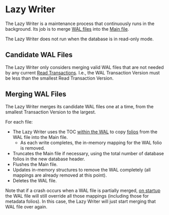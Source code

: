 # Lazy Writer

The Lazy Writer is a maintenance process that continuously runs in the background. Its job is to merge [WAL files](./file-formats/wal.md) into the [Main file](./file-formats/database.md).

The Lazy Writer does not run when the database is in read-only mode.

## Candidate WAL Files

The Lazy Writer only considers merging valid WAL files that are not needed by any current [Read Transactions](./transactions.md). I.e., the WAL Transaction Version must be less than the smallest Read Transaction Version.

## Merging WAL Files

The Lazy Writer merges its candidate WAL files one at a time, from the smallest Transaction Version to the largest.

For each file:
- The Lazy Writer uses the TOC [within the WAL](./file-formats/wal.md) to copy [folios](./file-formats/folios.md) from the WAL file into the Main file.
  - As each write completes, the in-memory mapping for the WAL folio is removed.
- Truncates the Main file if necessary, using the total number of database folios in the new database header.
- Flushes the Main file.
- Updates in-memory structures to remove the WAL completely (all mappings are already removed at this point).
- Deletes the WAL file.

Note that if a crash occurs when a WAL file is partially merged, [on startup](./startup.md) the WAL file will still override all those mappings (including those for metadata folios). In this case, the Lazy Writer will just start merging that WAL file over again.
